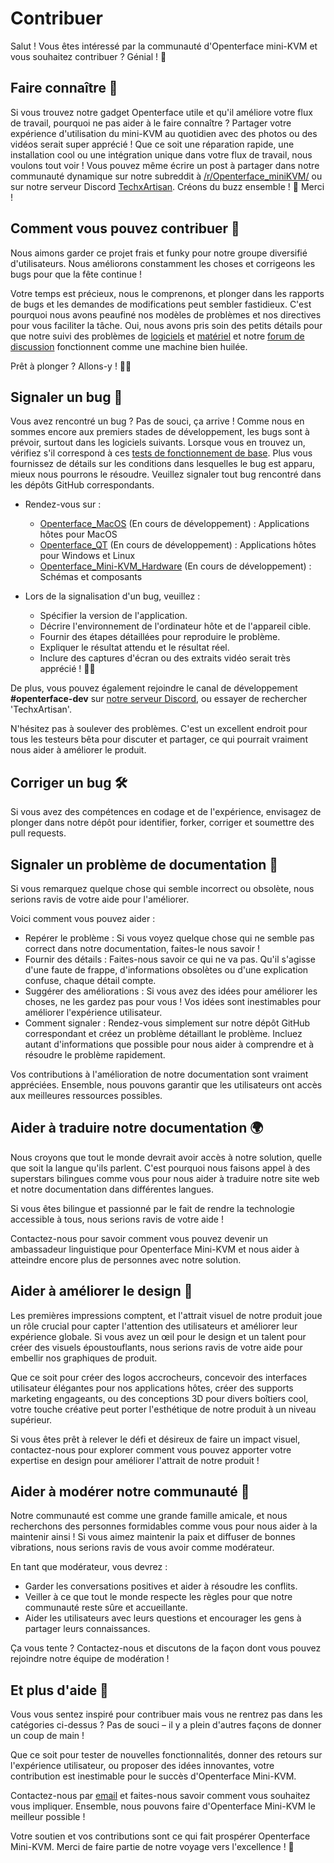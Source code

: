 # Contribuer

Salut ! Vous êtes intéressé par la communauté d'Openterface mini-KVM et vous souhaitez contribuer ? Génial ! 🧡

## Faire connaître 📢

Si vous trouvez notre gadget Openterface utile et qu'il améliore votre flux de travail, pourquoi ne pas aider à le faire connaître ? Partager votre expérience d'utilisation du mini-KVM au quotidien avec des photos ou des vidéos serait super apprécié ! Que ce soit une réparation rapide, une installation cool ou une intégration unique dans votre flux de travail, nous voulons tout voir ! Vous pouvez même écrire un post à partager dans notre communauté dynamique sur notre subreddit à [/r/Openterface_miniKVM/](/reddit) ou sur notre serveur Discord [TechxArtisan](/discord). Créons du buzz ensemble ! 🚀 Merci !

## Comment vous pouvez contribuer 🌟

Nous aimons garder ce projet frais et funky pour notre groupe diversifié d'utilisateurs. Nous améliorons constamment les choses et corrigeons les bugs pour que la fête continue !

Votre temps est précieux, nous le comprenons, et plonger dans les rapports de bugs et les demandes de modifications peut sembler fastidieux. C'est pourquoi nous avons peaufiné nos modèles de problèmes et nos directives pour vous faciliter la tâche. Oui, nous avons pris soin des petits détails pour que notre suivi des problèmes de [logiciels](/quick-start/#install-host-application) et [matériel](https://github.com/TechxArtisanStudio/Openterface_Mini-KVM_Hardware) et notre [forum de discussion](https://github.com/TechxArtisanStudio/Openterface/discussions) fonctionnent comme une machine bien huilée.

Prêt à plonger ? Allons-y ! 🏊‍♂️

## Signaler un bug 🐛

Vous avez rencontré un bug ? Pas de souci, ça arrive ! Comme nous en sommes encore aux premiers stades de développement, les bugs sont à prévoir, surtout dans les logiciels suivants. Lorsque vous en trouvez un, vérifiez s'il correspond à ces [tests de fonctionnement de base](/basic). Plus vous fournissez de détails sur les conditions dans lesquelles le bug est apparu, mieux nous pourrons le résoudre. Veuillez signaler tout bug rencontré dans les dépôts GitHub correspondants.

- Rendez-vous sur :
    - [Openterface_MacOS](https://github.com/TechxArtisanStudio/Openterface_MacOS) (En cours de développement) : Applications hôtes pour MacOS
    - [Openterface_QT](https://github.com/TechxArtisanStudio/Openterface_QT) (En cours de développement) : Applications hôtes pour Windows et Linux
    - [Openterface_Mini-KVM_Hardware](https://github.com/TechxArtisanStudio/Openterface_Mini-KVM_Hardware) (En cours de développement) : Schémas et composants

- Lors de la signalisation d'un bug, veuillez :
    - Spécifier la version de l'application.
    - Décrire l'environnement de l'ordinateur hôte et de l'appareil cible.
    - Fournir des étapes détaillées pour reproduire le problème.
    - Expliquer le résultat attendu et le résultat réel.
    - Inclure des captures d'écran ou des extraits vidéo serait très apprécié ! 📸🎥

De plus, vous pouvez également rejoindre le canal de développement **#openterface-dev** sur [notre serveur Discord](/discord), ou essayer de rechercher 'TechxArtisan'.

N'hésitez pas à soulever des problèmes. C'est un excellent endroit pour tous les testeurs bêta pour discuter et partager, ce qui pourrait vraiment nous aider à améliorer le produit.

## Corriger un bug 🛠️
Si vous avez des compétences en codage et de l'expérience, envisagez de plonger dans notre dépôt pour identifier, forker, corriger et soumettre des pull requests.

## Signaler un problème de documentation 📝

Si vous remarquez quelque chose qui semble incorrect ou obsolète, nous serions ravis de votre aide pour l'améliorer.

Voici comment vous pouvez aider :

- Repérer le problème : Si vous voyez quelque chose qui ne semble pas correct dans notre documentation, faites-le nous savoir !
- Fournir des détails : Faites-nous savoir ce qui ne va pas. Qu'il s'agisse d'une faute de frappe, d'informations obsolètes ou d'une explication confuse, chaque détail compte.
- Suggérer des améliorations : Si vous avez des idées pour améliorer les choses, ne les gardez pas pour vous ! Vos idées sont inestimables pour améliorer l'expérience utilisateur.
- Comment signaler : Rendez-vous simplement sur notre dépôt GitHub correspondant et créez un problème détaillant le problème. Incluez autant d'informations que possible pour nous aider à comprendre et à résoudre le problème rapidement.

Vos contributions à l'amélioration de notre documentation sont vraiment appréciées. Ensemble, nous pouvons garantir que les utilisateurs ont accès aux meilleures ressources possibles.

## Aider à traduire notre documentation 🌍

Nous croyons que tout le monde devrait avoir accès à notre solution, quelle que soit la langue qu'ils parlent. C'est pourquoi nous faisons appel à des superstars bilingues comme vous pour nous aider à traduire notre site web et notre documentation dans différentes langues.

Si vous êtes bilingue et passionné par le fait de rendre la technologie accessible à tous, nous serions ravis de votre aide !

Contactez-nous pour savoir comment vous pouvez devenir un ambassadeur linguistique pour Openterface Mini-KVM et nous aider à atteindre encore plus de personnes avec notre solution.

## Aider à améliorer le design 🎨
Les premières impressions comptent, et l'attrait visuel de notre produit joue un rôle crucial pour capter l'attention des utilisateurs et améliorer leur expérience globale. Si vous avez un œil pour le design et un talent pour créer des visuels époustouflants, nous serions ravis de votre aide pour embellir nos graphiques de produit.

Que ce soit pour créer des logos accrocheurs, concevoir des interfaces utilisateur élégantes pour nos applications hôtes, créer des supports marketing engageants, ou des conceptions 3D pour divers boîtiers cool, votre touche créative peut porter l'esthétique de notre produit à un niveau supérieur.

Si vous êtes prêt à relever le défi et désireux de faire un impact visuel, contactez-nous pour explorer comment vous pouvez apporter votre expertise en design pour améliorer l'attrait de notre produit !

## Aider à modérer notre communauté 🤝

Notre communauté est comme une grande famille amicale, et nous recherchons des personnes formidables comme vous pour nous aider à la maintenir ainsi ! Si vous aimez maintenir la paix et diffuser de bonnes vibrations, nous serions ravis de vous avoir comme modérateur.

En tant que modérateur, vous devrez :

- Garder les conversations positives et aider à résoudre les conflits.
- Veiller à ce que tout le monde respecte les règles pour que notre communauté reste sûre et accueillante.
- Aider les utilisateurs avec leurs questions et encourager les gens à partager leurs connaissances.

Ça vous tente ? Contactez-nous et discutons de la façon dont vous pouvez rejoindre notre équipe de modération !

## Et plus d'aide 🚀
Vous vous sentez inspiré pour contribuer mais vous ne rentrez pas dans les catégories ci-dessus ? Pas de souci – il y a plein d'autres façons de donner un coup de main !

Que ce soit pour tester de nouvelles fonctionnalités, donner des retours sur l'expérience utilisateur, ou proposer des idées innovantes, votre contribution est inestimable pour le succès d'Openterface Mini-KVM.

Contactez-nous par [email](mailto:info@techxartisan.com) et faites-nous savoir comment vous souhaitez vous impliquer. Ensemble, nous pouvons faire d'Openterface Mini-KVM le meilleur possible !

Votre soutien et vos contributions sont ce qui fait prospérer Openterface Mini-KVM. Merci de faire partie de notre voyage vers l'excellence ! 🚀